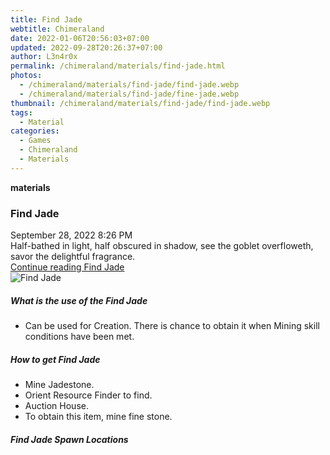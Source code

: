 ```yaml
---
title: Find Jade
webtitle: Chimeraland
date: 2022-01-06T20:56:03+07:00
updated: 2022-09-28T20:26:37+07:00
author: L3n4r0x
permalink: /chimeraland/materials/find-jade.html
photos:
  - /chimeraland/materials/find-jade/find-jade.webp
  - /chimeraland/materials/find-jade/fine-jade.webp
thumbnail: /chimeraland/materials/find-jade/find-jade.webp
tags:
  - Material
categories:
  - Games
  - Chimeraland
  - Materials
---
```


<section id="bootstrap-wrapper">
  <link
    rel="stylesheet"
    href="https://cdn.statically.io/gh/dimaslanjaka/Web-Manajemen/40ac3225/css/bootstrap-4.5-wrapper.css"
  />
  <div
    class="row g-0 border rounded overflow-hidden flex-md-row mb-4 shadow-sm position-relative"
  >
    <div class="col p-4 d-flex flex-column position-static">
      <strong class="d-inline-block mb-2 text-success">materials</strong>
      <h3 class="mb-0">Find Jade</h3>
      <div class="mb-1 text-muted">September 28, 2022 8:26 PM</div>
      <div class="mb-2 border p-1">
        Half-bathed in light, half obscured in shadow, see the goblet
        overfloweth, savor the delightful fragrance.
      </div>
      <a href="#" class="stretched-link d-none">Continue reading Find Jade</a>
    </div>
    <div class="col-auto d-none d-lg-block">
      <img
        src="/chimeraland/materials/find-jade/find-jade.webp"
        alt="Find Jade"
      />
    </div>
  </div>
  <div class="row">
    <div class="col-lg-6 col-12 mb-2">
      <div class="card">
        <div class="card-body">
          <h5 class="card-title">What is the use of the Find Jade</h5>
          <div class="card-text">
            <ul>
              <li>
                Can be used for Creation. There is chance to obtain it when
                Mining skill conditions have been met.
              </li>
            </ul>
          </div>
        </div>
      </div>
    </div>
    <div class="col-lg-6 col-12 mb-2">
      <div class="card">
        <div class="card-body">
          <h5 class="card-title">How to get Find Jade</h5>
          <div class="card-text">
            <ul>
              <li>Mine Jadestone.</li>
              <li>Orient Resource Finder to find.</li>
              <li>Auction House.</li>
              <li>To obtain this item, mine fine stone.</li>
            </ul>
          </div>
        </div>
      </div>
    </div>
    <div class="col-12 mb-2">
      <h5>Find Jade Spawn Locations</h5>
      <div></div>
      <div></div>
    </div>
  </div>
</section>